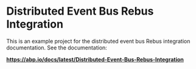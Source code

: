 # Distributed Event Bus Rebus Integration

This is an example project for the distributed event bus Rebus integration documentation. See the documentation:

**https://abp.io/docs/latest/Distributed-Event-Bus-Rebus-Integration**